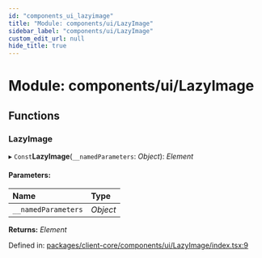 ```yaml
---
id: "components_ui_lazyimage"
title: "Module: components/ui/LazyImage"
sidebar_label: "components/ui/LazyImage"
custom_edit_url: null
hide_title: true
---
```


# Module: components/ui/LazyImage

## Functions

### LazyImage

▸ `Const`**LazyImage**(`__namedParameters`: *Object*): *Element*

#### Parameters:

Name | Type |
:------ | :------ |
`__namedParameters` | *Object* |

**Returns:** *Element*

Defined in: [packages/client-core/components/ui/LazyImage/index.tsx:9](https://github.com/xr3ngine/xr3ngine/blob/56376a778/packages/client-core/components/ui/LazyImage/index.tsx#L9)
